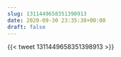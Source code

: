 ```yaml
---
slug: 1311449658351398913
date: 2020-09-30 23:35:38+00:00
draft: false
---
```


{{< tweet 1311449658351398913 >}}
